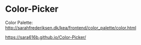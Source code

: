 # Color-Picker

Color Palette:
http://sarahfrederiksen.dk/kea/frontend/color_palette/color.html


https://sara616b.github.io/Color-Picker/

